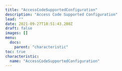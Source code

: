 ```yaml
---
title: "AccessCodeSupportedConfiguration"
description: "Access Code Supported Configuration"
lead: ""
date: 2021-09-27T18:51:43.208Z
draft: false
images: []
menu:
  docs:
    parent: "characteristic"
toc: true
characteristic:
  name: "AccessCodeSupportedConfiguration"
---
```

